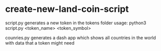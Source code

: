 # create-new-land-coin-script
script.py generates a new token in the tokens folder
  usage: python3 script.py <token_name> <token_symbol>

counries.py generates a dash app which shows all countries in the world with data that a token might need
